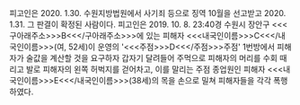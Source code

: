 피고인은 2020. 1.30. 수원지방법원에서 사기죄 등으로 징역 10월을 선고받고 2020. 1.31. 그 판결이 확정된 사람이다.
피고인은 2019. 10. 8. 23:40경 수원시 장안구 <<<구아래주소>>>B<<</구아래주소>>>에 있는 피해자 <<<내국인이름>>>C<<</내국인이름>>>(여, 52세)이 운영의 '<<<주점>>>D<<</주점>>>주점' 1번방에서 피해자가 술값을 계산할 것을 요구하자 갑자기 달려들어 주먹으로 피해자의 머리를 수회 때리고 발로 피해자의 왼쪽 허벅지를 걷어차고, 이를 말리는 주점 종업원인 피해자 <<<내국인이름>>>E<<</내국인이름>>>(38세)의 목을 손으로 밀쳐 피해자들을 각각 폭행하였다.
